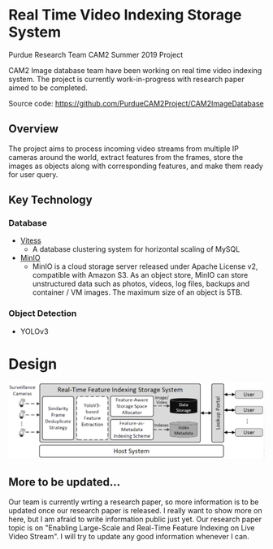 # Real Time Video Indexing Storage System
Purdue Research Team CAM2 Summer 2019 Project

CAM2 Image database team have been working on real time video indexing system. The project is currently work-in-progress with research paper aimed to be completed.

Source code: https://github.com/PurdueCAM2Project/CAM2ImageDatabase

## Overview
The project aims to process incoming video streams from multiple IP cameras around the world, extract features from the frames, store the images as objects along with corresponding features, and make them ready for user query.

## Key Technology

### Database
* [Vitess](https://github.com/vitessio)
  * A database clustering system for horizontal scaling of MySQL
* [MinIO](https://github.com/minio)
  * MinIO is a cloud storage server released under Apache License v2, compatible with Amazon S3.
As an object store, MinIO can store unstructured data such as photos, videos, log files, backups and container / VM images. The maximum size of an object is 5TB.

### Object Detection
* YOLOv3

# Design
![System Design](/images/overall.png)

## More to be updated...
Our team is currently wrting a research paper, so more information is to be updated once our research paper is released. I really want to show more on here, but I am afraid to write information public just yet. Our research paper topic is on "Enabling Large-Scale and Real-Time Feature Indexing on Live Video Stream". I will try to update any good information whenever I can.

